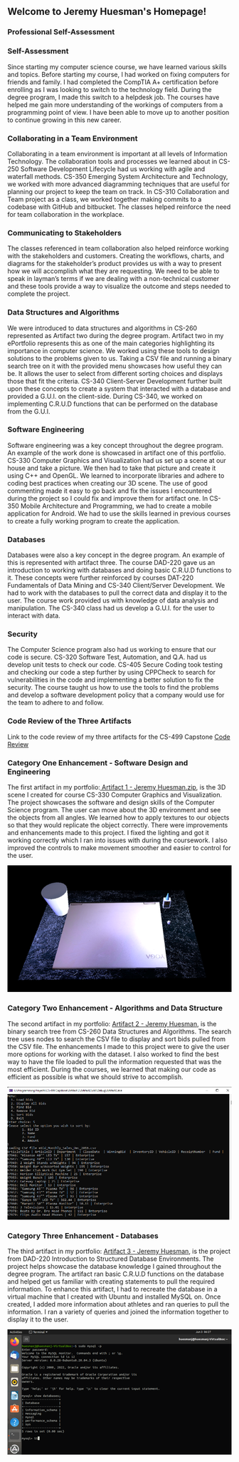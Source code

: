 ## Welcome to Jeremy Huesman's Homepage!
### Professional Self-Assessment

### Self-Assessment
Since starting my computer science course, we have learned various skills and topics. Before starting my course, I had worked on fixing computers for friends and family. I had completed the CompTIA A+ certification before enrolling as I was looking to switch to the technology field. During the degree program, I made this switch to a helpdesk job. The courses have helped me gain more understanding of the workings of computers from a programming point of view. I have been able to move up to another position to continue growing in this new career.

### Collaborating in a Team Environment
Collaborating in a team environment is important at all levels of Information Technology. The collaboration tools and processes we learned about in CS-250 Software Development Lifecycle had us working with agile and waterfall methods. CS-350 Emerging System Architecture and Technology, we worked with more advanced diagramming techniques that are useful for planning our project to keep the team on track. In CS-310 Collaboration and Team project as a class, we worked together making commits to a codebase with GitHub and bitbucket. The classes helped reinforce the need for team collaboration in the workplace.

### Communicating to Stakeholders
The classes referenced in team collaboration also helped reinforce working with the stakeholders and customers. Creating the workflows, charts, and diagrams for the stakeholder’s product provides us with a way to present how we will accomplish what they are requesting. We need to be able to speak in layman’s terms if we are dealing with a non-technical customer and these tools provide a way to visualize the outcome and steps needed to complete the project.

### Data Structures and Algorithms
We were introduced to data structures and algorithms in CS-260 represented as Artifact two during the degree program. Artifact two in my ePortfolio represents this as one of the main categories highlighting its importance in computer science. We worked using these tools to design solutions to the problems given to us. Taking a CSV file and running a binary search tree on it with the provided menu showcases how useful they can be. It allows the user to select from different sorting choices and displays those that fit the criteria. CS-340 Client-Server Development further built upon these concepts to create a system that interacted with a database and provided a G.U.I. on the client-side. During CS-340, we worked on implementing C.R.U.D functions that can be performed on the database from the G.U.I.
### Software Engineering
Software engineering was a key concept throughout the degree program. An example of the work done is showcased in artifact one of this portfolio. CS-330 Computer Graphics and Visualization had us set up a scene at our house and take a picture. We then had to take that picture and create it using C++ and OpenGL. We learned to incorporate libraries and adhere to coding best practices when creating our 3D scene. The use of good commenting made it easy to go back and fix the issues I encountered during the project so I could fix and improve them for artifact one. In CS-350 Mobile Architecture and Programming, we had to create a mobile application for Android. We had to use the skills learned in previous courses to create a fully working program to create the application.

### Databases
Databases were also a key concept in the degree program. An example of this is represented with artifact three. The course DAD-220 gave us an introduction to working with databases and doing basic C.R.U.D functions to it. These concepts were further reinforced by courses DAT-220 Fundamentals of Data Mining and CS-340 Client/Server Development. We had to work with the databases to pull the correct data and display it to the user. The course work provided us with knowledge of data analysis and manipulation. The CS-340 class had us develop a G.U.I. for the user to interact with data.
### Security

The Computer Science program also had us working to ensure that our code is secure. CS-320 Software Test, Automation, and Q.A. had us develop unit tests to check our code. CS-405 Secure Coding took testing and checking our code a step further by using CPPCheck to search for vulnerabilities in the code and implementing a better solution to fix the security. The course taught us how to use the tools to find the problems and develop a software development policy that a company would use for the team to adhere to and follow.

### Code Review of the Three Artifacts
Link to the code review of my three artifacts for the CS-499 Capstone 
[ Code Review](https://youtu.be/EKrw-bkpGTQ)
### Category One Enhancement - Software Design and Engineering
The first artifact in my portfolio:[ Artifact 1 - Jeremy Huesman.zip](https://github.com/jhues97/jhues97.github.io/blob/a30dd3b6e1ae3015fd757c4236b1fe85b4b53077/Artifact%201%20-%20Jeremy%20Huesman.zip), is the 3D scene I created for course CS-330 Computer Graphics and Visualization. The project showcases the software and design skills of the Computer Science program. The user can move about the 3D environment and see the objects from all angles. We learned how to apply textures to our objects so that they would replicate the object correctly. There were improvements and enhancements made to this project. I fixed the lighting and got it working correctly which I ran into issues with during the coursework. I also improved the controls to make movement smoother and easier to control for the user.

![3D Scene](/Assets/3dscene.png)

### Category Two Enhancement - Algorithms and Data Structure
The second artifact in my portfolio: [Artifact 2 - Jeremy Huesman](https://github.com/jhues97/jhues97.github.io/blob/b7a8d17d93fc538dddf2f763bb0bc9481ece0382/Artifact%202%20-%20Jeremy%20Huesman.zip), is the binary search tree from CS-260 Data Structures and Algorithms. The search tree uses nodes to search the CSV file to display and sort bids pulled from the CSV file. The enhancements I made to this project were to give the user more options for working with the dataset. I also worked to find the best way to have the file loaded to pull the information requested that was the most efficient. During the courses, we learned that making our code as efficient as possible is what we should strive to accomplish.

![Sorting Menu](/Assets/art2menu.png)



### Category Three Enhancement - Databases
The third artifact in my portfolio: [Artifact 3 - Jeremy Huesman](https://github.com/jhues97/jhues97.github.io/blob/09e3ba95f229f93b048c616d43275ecc8724f2a0/Artifact%203%20-%20Jeremy%20Huesman.zip), is the project from DAD-220 Introduction to Structured Database Environments. The project helps showcase the database knowledge I gained throughout the degree program. The artifact ran basic C.R.U.D functions on the database and helped get us familiar with creating statements to pull the required information. To enhance this artifact, I had to recreate the database in a virtual machine that I created with Ubuntu and installed MySQL on. Once created, I added more information about athletes and ran queries to pull the information. I ran a variety of queries and joined the information together to display it to the user.

![Virtual Machine Database](/Assets/art3database.png)
